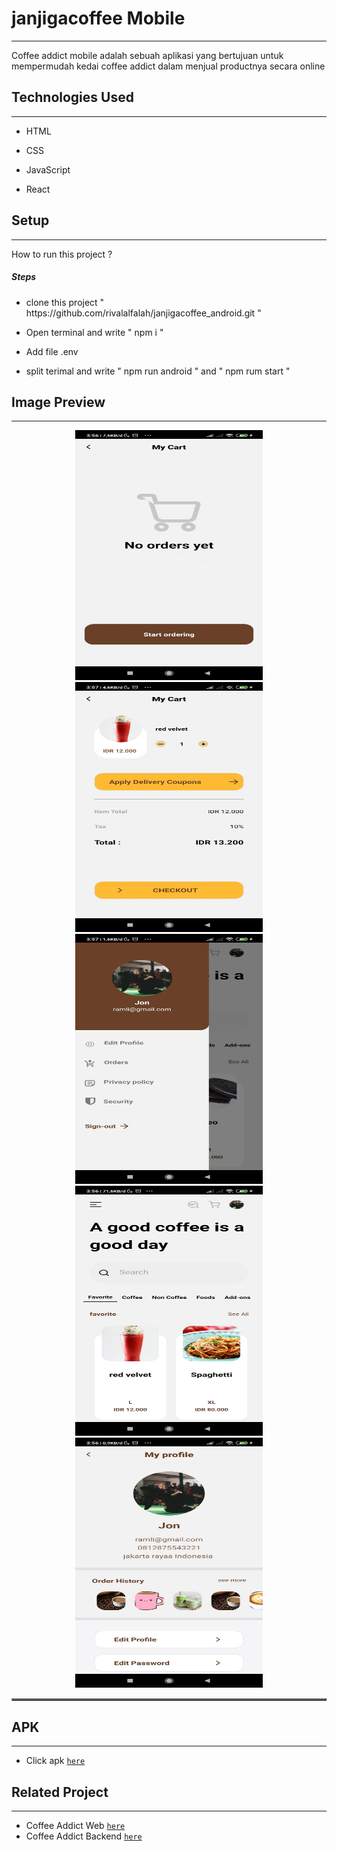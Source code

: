 <h1>janjigacoffee Mobile</h1>
<hr><p>Coffee addict mobile adalah sebuah aplikasi yang bertujuan untuk mempermudah kedai coffee addict dalam menjual productnya secara online</p><h2>Technologies Used</h2>
<hr><ul>
<li>HTML</li>
</ul><ul>
<li>CSS</li>
</ul><ul>
<li>JavaScript</li>
</ul><ul>
<li>React</li>
</ul><h2>Setup</h2>
<hr><p>How to run this project ?</p><h5>Steps</h5><ul>
<li>clone this project " https://github.com/rivalalfalah/janjigacoffee_android.git "</li>
</ul><ul>
<li>Open terminal and write " npm i "</li>
</ul><ul>
<li>Add file .env</li>
</ul><ul>
<li>split terimal and write " npm run android " and " npm rum start "</li>
</ul>

## Image Preview

<hr>

<table border="2">
    <div align="center">
        <img width="300" height="400" src="./src/assets/readme/cart_android.jpeg">
        <img width="300" height="400" src="./src/assets/readme/cart_nm.jpeg">
        <img width="300" height="400" src="./src/assets/readme/drawer_android.jpeg">
        <img width="300" height="400" src="./src/assets/readme/home_android.jpeg">
        <img width="300" height="400" src="./src/assets/readme/profile_android.jpeg">
    </div>
</table>

<h2>APK</h2>
<hr>

- Click apk [`here`](https://bit.ly/3j8LXL2)

<h2>Related Project</h2>
<hr>

- Coffee Addict Web  [`here`](https://github.com/rivalalfalah/janjigacoffee-react)
- Coffee Addict Backend  [`here`](https://github.com/rivalalfalah/janji_ga_coffee_new)